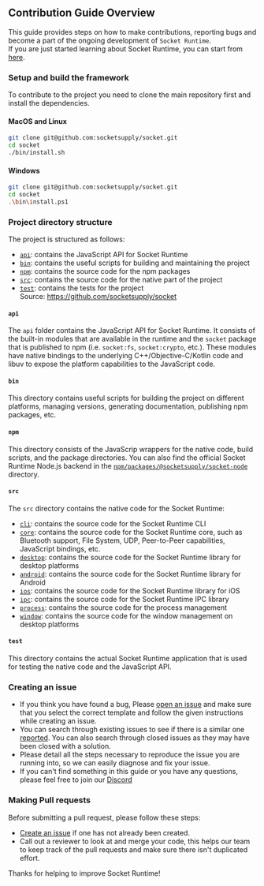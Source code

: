 ## Contribution Guide Overview
This guide provides steps on how to make contributions, reporting bugs and become a part of the ongoing development of `Socket Runtime`.  
If you are just started learning about Socket Runtime, you can start from [here](https://socketsupply.co/guides/).  

### Setup and build the framework

To contribute to the project you need to clone the main repository first and install the dependencies. 

#### MacOS and Linux

```bash
git clone git@github.com:socketsupply/socket.git
cd socket 
./bin/install.sh
```

#### Windows
```bash
git clone git@github.com:socketsupply/socket.git
cd socket 
.\bin\install.ps1
```

### Project directory structure

The project is structured as follows:
- [`api`](api/): contains the JavaScript API for Socket Runtime
- [`bin`](bin/): contains the useful scripts for building and maintaining the project
- [`npm`](npm/): contains the source code for the npm packages
- [`src`](src/): contains the source code for the native part of the project
- [`test`](test/): contains the tests for the project  
Source: https://github.com/socketsupply/socket

#### `api`

The `api` folder contains the JavaScript API for Socket Runtime. It consists of the built-in modules that are available in the runtime and the `socket` package that is published to npm (i.e. `socket:fs`, `socket:crypto`, etc.).
These modules have native bindings to the underlying C++/Objective-C/Kotlin code and libuv to expose the platform
capabilities to the JavaScript code.

#### `bin`

This directory contains useful scripts for building the project on different platforms, managing versions,
generating documentation, publishing npm packages, etc.

#### `npm`

This directory consists of the JavaScrip wrappers for the native code, build scripts, and the package directories.
You can also find the official Socket Runtime Node.js backend in the
[`npm/packages/@socketsupply/socket-node`](npm/packages/%40socketsupply/socket-node/) directory.

#### `src`

The `src` directory contains the native code for the Socket Runtime:
- [`cli`](src/cli/): contains the source code for the Socket Runtime CLI
- [`core`](src/core/): contains the source code for the Socket Runtime core, such as Bluetooth support,
File System, UDP, Peer-to-Peer capabilities, JavaScript bindings, etc.
- [`desktop`](src/desktop/): contains the source code for the Socket Runtime library for desktop platforms
- [`android`](src/android/): contains the source code for the Socket Runtime library for Android
- [`ios`](src/ios/): contains the source code for the Socket Runtime library for iOS
- [`ipc`](src/ipc/): contains the source code for the Socket Runtime IPC library
- [`process`](src/process/): contains the source code for the process management
- [`window`](src/window/): contains the source code for the window management on desktop platforms

#### `test`

This directory contains the actual Socket Runtime application that is used for testing the native code and the JavaScript API.  

### Creating an issue
- If you think you have found a bug, Please [open an issue](https://github.com/socketsupply/socket/issues/new) and make sure that you select the correct template and follow the given instructions while creating an issue.
- You can search through existing issues to see if there is a similar one [reported](https://github.com/socketsupply/socket/issues). You can also search through closed issues as they may have been closed with a solution.
- Please detail all the steps necessary to reproduce the issue you are running into, so we can easily diagnose and fix your issue.
- If you can't find something in this guide or you have any questions, please feel free to join our [Discord](https://discord.com/invite/YPV32gKCsH)  

### Making Pull requests
Before submitting a pull request, please follow these steps:  
- [Create an issue](https://github.com/socketsupply/socket/issues/new) if one has not already been created.
- Call out a reviewer to look at and merge your code, this helps our team to keep track of the pull requests and make sure there isn't duplicated effort.

Thanks for helping to improve Socket Runtime!